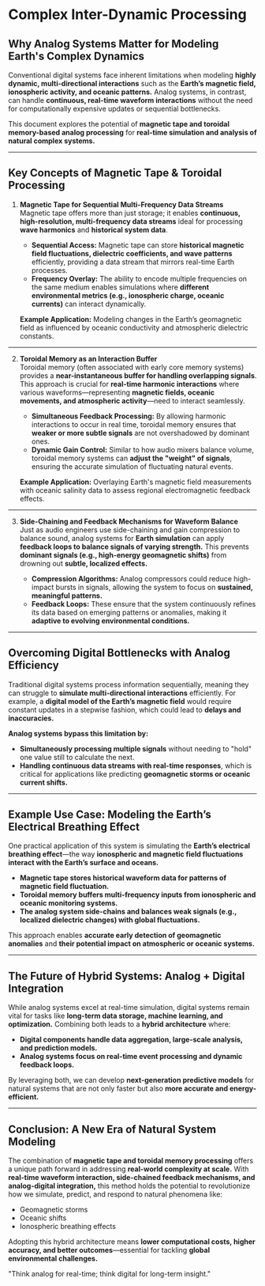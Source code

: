 # Complex Inter-Dynamic Processing

## Why Analog Systems Matter for Modeling Earth's Complex Dynamics

Conventional digital systems face inherent limitations when modeling **highly dynamic, multi-directional interactions** such as the **Earth’s magnetic field, ionospheric activity, and oceanic patterns.** Analog systems, in contrast, can handle **continuous, real-time waveform interactions** without the need for computationally expensive updates or sequential bottlenecks.

This document explores the potential of **magnetic tape and toroidal memory-based analog processing** for **real-time simulation and analysis of natural complex systems.**

---

## Key Concepts of Magnetic Tape & Toroidal Processing

1. **Magnetic Tape for Sequential Multi-Frequency Data Streams**  
   Magnetic tape offers more than just storage; it enables **continuous, high-resolution, multi-frequency data streams** ideal for processing **wave harmonics** and **historical system data**.  
   
   - **Sequential Access:** Magnetic tape can store **historical magnetic field fluctuations, dielectric coefficients, and wave patterns** efficiently, providing a data stream that mirrors real-time Earth processes.
   - **Frequency Overlay:** The ability to encode multiple frequencies on the same medium enables simulations where **different environmental metrics (e.g., ionospheric charge, oceanic currents)** can interact dynamically.

   **Example Application:** Modeling changes in the Earth’s geomagnetic field as influenced by oceanic conductivity and atmospheric dielectric constants.

---

2. **Toroidal Memory as an Interaction Buffer**  
   Toroidal memory (often associated with early core memory systems) provides a **near-instantaneous buffer for handling overlapping signals**. This approach is crucial for **real-time harmonic interactions** where various waveforms—representing **magnetic fields, oceanic movements, and atmospheric activity**—need to interact seamlessly.

   - **Simultaneous Feedback Processing:** By allowing harmonic interactions to occur in real time, toroidal memory ensures that **weaker or more subtle signals** are not overshadowed by dominant ones.
   - **Dynamic Gain Control:** Similar to how audio mixers balance volume, toroidal memory systems can **adjust the "weight" of signals**, ensuring the accurate simulation of fluctuating natural events.

   **Example Application:** Overlaying Earth's magnetic field measurements with oceanic salinity data to assess regional electromagnetic feedback effects.

---

3. **Side-Chaining and Feedback Mechanisms for Waveform Balance**  
   Just as audio engineers use side-chaining and gain compression to balance sound, analog systems for **Earth simulation** can apply **feedback loops to balance signals of varying strength.** This prevents **dominant signals (e.g., high-energy geomagnetic shifts)** from drowning out **subtle, localized effects.**

   - **Compression Algorithms:** Analog compressors could reduce high-impact bursts in signals, allowing the system to focus on **sustained, meaningful patterns.**
   - **Feedback Loops:** These ensure that the system continuously refines its data based on emerging patterns or anomalies, making it **adaptive to evolving environmental conditions.**

---

## Overcoming Digital Bottlenecks with Analog Efficiency

Traditional digital systems process information sequentially, meaning they can struggle to **simulate multi-directional interactions** efficiently. For example, a **digital model of the Earth’s magnetic field** would require constant updates in a stepwise fashion, which could lead to **delays and inaccuracies.**

**Analog systems bypass this limitation by:**
- **Simultaneously processing multiple signals** without needing to "hold" one value still to calculate the next.
- **Handling continuous data streams with real-time responses**, which is critical for applications like predicting **geomagnetic storms or oceanic current shifts.**

---

## Example Use Case: Modeling the Earth’s Electrical Breathing Effect

One practical application of this system is simulating the **Earth’s electrical breathing effect**—the way **ionospheric and magnetic field fluctuations interact with the Earth’s surface and oceans.**  
- **Magnetic tape stores historical waveform data for patterns of magnetic field fluctuation.**  
- **Toroidal memory buffers multi-frequency inputs from ionospheric and oceanic monitoring systems.**  
- **The analog system side-chains and balances weak signals (e.g., localized dielectric changes) with global fluctuations.**  

This approach enables **accurate early detection of geomagnetic anomalies** and **their potential impact on atmospheric or oceanic systems.**

---

## The Future of Hybrid Systems: Analog + Digital Integration

While analog systems excel at real-time simulation, digital systems remain vital for tasks like **long-term data storage, machine learning, and optimization.** Combining both leads to a **hybrid architecture** where:

- **Digital components handle data aggregation, large-scale analysis, and prediction models.**  
- **Analog systems focus on real-time event processing and dynamic feedback loops.**

By leveraging both, we can develop **next-generation predictive models** for natural systems that are not only faster but also **more accurate and energy-efficient.**

---

## Conclusion: A New Era of Natural System Modeling

The combination of **magnetic tape and toroidal memory processing** offers a unique path forward in addressing **real-world complexity at scale.** With **real-time waveform interaction, side-chained feedback mechanisms, and analog-digital integration,** this method holds the potential to revolutionize how we simulate, predict, and respond to natural phenomena like:

- Geomagnetic storms  
- Oceanic shifts  
- Ionospheric breathing effects  

Adopting this hybrid architecture means **lower computational costs, higher accuracy, and better outcomes**—essential for tackling **global environmental challenges.**

"Think analog for real-time; think digital for long-term insight."
